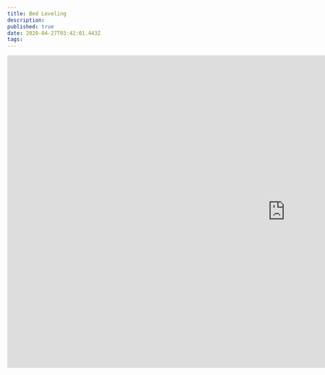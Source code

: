 ```yaml
---
title: Bed Leveling
description: 
published: true
date: 2020-04-27T03:42:01.443Z
tags: 
---
```


<iframe width="1280" height="720" src="https://www.youtube.com/embed/VlHBBgHU85I" frameborder="0" allow="accelerometer; autoplay; encrypted-media; gyroscope; picture-in-picture" allowfullscreen></iframe>